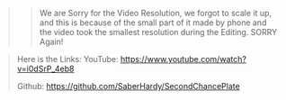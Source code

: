 >>We are Sorry for the Video Resolution, we forgot to scale it up, and this is because of the small part of it made by phone and the video took the smallest resolution during the Editing. SORRY Again!


> Here is the Links:
> YouTube: https://www.youtube.com/watch?v=i0dSrP_4eb8
>
> Github: https://github.com/SaberHardy/SecondChancePlate